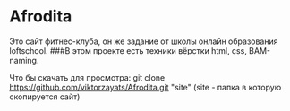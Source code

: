# Afrodita
Это сайт фитнес-клуба, он же задание от школы онлайн образования loftschool. ###В этом проекте есть техники вёрстки  html, css, BAM-naming.

Что бы скачать для просмотра:
git clone https://github.com/viktorzayats/Afrodita.git "site" (site - папка в которую скопируется сайт)
